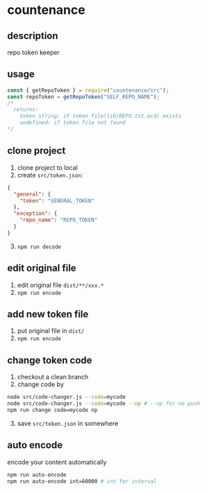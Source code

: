 # countenance

## description

repo token keeper

## usage

```js
const { getRepoToken } = require("countenance/src");
const repoToken = getRepoToken("SELF_REPO_NAME");
/*
  returns:
    token string: if token file(lib/REPO.txt.ecd) exists
    undefined: if token file not found
*/
```

## clone project

1. clone project to local
2. create `src/token.json`:

```json
{
  "general": {
    "token": "GENERAL_TOKEN"
  },
  "exception": {
    "repo_name": "REPO_TOKEN"
  }
}
```

3. `npm run decode`

## edit original file

1. edit original file `dist/**/xxx.*`
2. `npm run encode`

## add new token file

1. put original file in `dist/`
2. `npm run encode`

## change token code

1. checkout a clean branch
2. change code by
```bash
node src/code-changer.js --code=mycode
node src/code-changer.js --code=mycode --np # --np for no push
npm run change code=mycode np
```
3. save `src/token.json` in somewhere

## auto encode

encode your content automatically

```bash
npm run auto-encode
npm run auto-encode int=60000 # int for interval
```
